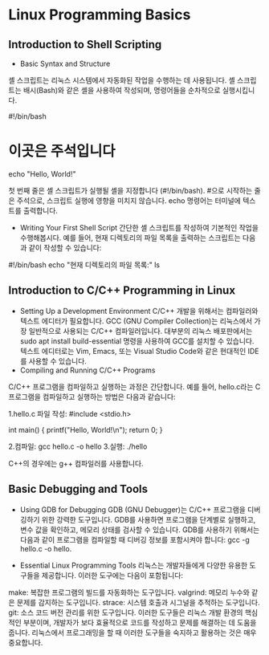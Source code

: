 # Linux Programming Basics

## Introduction to Shell Scripting
- Basic Syntax and Structure

셸 스크립트는 리눅스 시스템에서 자동화된 작업을 수행하는 데 사용됩니다. 셸 스크립트는 배시(Bash)와 같은 셸을 사용하여 작성되며, 명령어들을 순차적으로 실행시킵니다.


#!/bin/bash
# 이곳은 주석입니다
echo "Hello, World!"

첫 번째 줄은 셸 스크립트가 실행될 셸을 지정합니다 (#!/bin/bash).
#으로 시작하는 줄은 주석으로, 스크립트 실행에 영향을 미치지 않습니다.
echo 명령어는 터미널에 텍스트를 출력합니다.

- Writing Your First Shell Script
간단한 셸 스크립트를 작성하여 기본적인 작업을 수행해봅시다. 예를 들어, 현재 디렉토리의 파일 목록을 출력하는 스크립트는 다음과 같이 작성할 수 있습니다:

#!/bin/bash
echo "현재 디렉토리의 파일 목록:"
ls


## Introduction to C/C++ Programming in Linux
- Setting Up a Development Environment
C/C++ 개발을 위해서는 컴파일러와 텍스트 에디터가 필요합니다. GCC (GNU Compiler Collection)는 리눅스에서 가장 일반적으로 사용되는 C/C++ 컴파일러입니다. 대부분의 리눅스 배포판에서는 sudo apt install build-essential 명령을 사용하여 GCC를 설치할 수 있습니다. 텍스트 에디터로는 Vim, Emacs, 또는 Visual Studio Code와 같은 현대적인 IDE를 사용할 수 있습니다.
- Compiling and Running C/C++ Programs

C/C++ 프로그램을 컴파일하고 실행하는 과정은 간단합니다. 예를 들어, hello.c라는 C 프로그램을 컴파일하고 실행하는 방법은 다음과 같습니다:

1.hello.c 파일 작성:
#include <stdio.h>

int main() {
    printf("Hello, World!\n");
    return 0;
}

2.컴파일: gcc hello.c -o hello
3.실행: ./hello

C++의 경우에는 g++ 컴파일러를 사용합니다.

## Basic Debugging and Tools

- Using GDB for Debugging
GDB (GNU Debugger)는 C/C++ 프로그램을 디버깅하기 위한 강력한 도구입니다. GDB를 사용하면 프로그램을 단계별로 실행하고, 변수 값을 확인하고, 메모리 상태를 검사할 수 있습니다. GDB를 사용하기 위해서는 다음과 같이 프로그램을 컴파일할 때 디버깅 정보를 포함시켜야 합니다: gcc -g hello.c -o hello.

- Essential Linux Programming Tools
리눅스는 개발자들에게 다양한 유용한 도구들을 제공합니다. 이러한 도구에는 다음이 포함됩니다:

make: 복잡한 프로그램의 빌드를 자동화하는 도구입니다.
valgrind: 메모리 누수와 같은 문제를 감지하는 도구입니다.
strace: 시스템 호출과 시그널을 추적하는 도구입니다.
git: 소스 코드 버전 관리를 위한 도구입니다.
이러한 도구들은 리눅스 개발 환경의 핵심적인 부분이며, 개발자가 보다 효율적으로 코드를 작성하고 문제를 해결하는 데 도움을 줍니다. 리눅스에서 프로그래밍을 할 때 이러한 도구들을 숙지하고 활용하는 것은 매우 중요합니다.